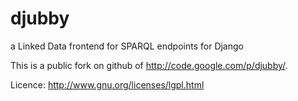djubby
======

a Linked Data frontend for SPARQL endpoints for Django

This is a public fork on github of http://code.google.com/p/djubby/.

Licence:
http://www.gnu.org/licenses/lgpl.html
